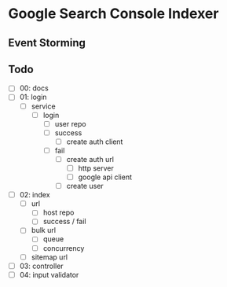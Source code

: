 # Google Search Console Indexer

## Event Storming
## Todo
- [ ] 00: docs
- [ ] 01: login
  - [ ] service
    - [ ] login
      - [ ] user repo
      - [ ] success
        - [ ] create auth client
      - [ ] fail
        - [ ] create auth url
          - [ ] http server
          - [ ] google api client
        - [ ] create user
- [ ] 02: index
  - [ ] url
    - [ ] host repo
    - [ ] success / fail
  - [ ] bulk url
    - [ ] queue
    - [ ] concurrency
  - [ ] sitemap url
- [ ] 03: controller
- [ ] 04: input validator